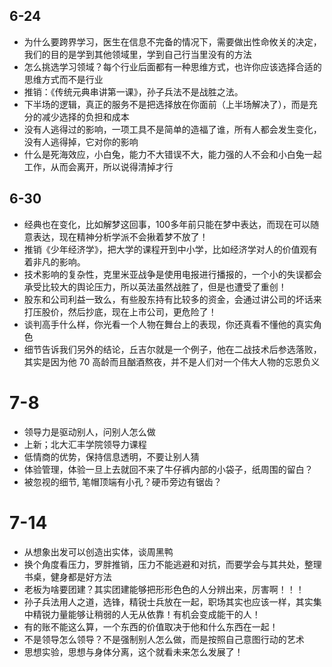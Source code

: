 ## 6-24
* 为什么要跨界学习，医生在信息不完备的情况下，需要做出性命攸关的决定，我们的目的是学到其他领域里，学到自己行当里没有的方法
* 怎么挑选学习领域？每个行业后面都有一种思维方式，也许你应该选择合适的思维方式而不是行业
* 推销：《传统元典串讲第一课》，孙子兵法不是战胜之法。
* 下半场的逻辑，真正的服务不是把选择放在你面前（上半场解决了），而是充分的减少选择的负担和成本
* 没有人逃得过的影响，一项工具不是简单的造福了谁，所有人都会发生变化，没有人逃得掉，它对你的影响
* 什么是死海效应，小白兔，能力不大错误不大，能力强的人不会和小白兔一起工作，从而会离开，所以说得清掉才行

## 6-30
* 经典也在变化，比如解梦这回事，100多年前只能在梦中表达，而现在可以随意表达，现在精神分析学派不会揪着梦不放了！
* 推销《少年经济学》，把大学的课程开到中小学，比如经济学对人的价值观有着非凡的影响。
* 技术影响的复杂性，克里米亚战争是使用电报进行播报的，一个小的失误都会承受比较大的舆论压力，所以英法虽然战胜了，但是也遭受了重创！
* 股东和公司利益一致么，有些股东持有比较多的资金，会通过讲公司的坏话来打压股价，然后抄底，现在上市公司，更危险了！
* 谈判高手什么样，你光看一个人物在舞台上的表现，你还真看不懂他的真实角色
* 细节告诉我们另外的结论，丘吉尔就是一个例子，他在二战技术后参选落败，其实是因为他 70 高龄而且酗酒熬夜，并不是人们对一个伟大人物的忘恩负义

# 7-8
* 领导力是驱动别人，问别人怎么做
* 上新；北大汇丰学院领导力课程
* 低情商的优势，保持信息透明，不要让别人猜
* 体验管理，体验一旦上去就回不来了牛仔裤内部的小袋子，纸周围的留白？
* 被忽视的细节, 笔帽顶端有小孔？硬币旁边有锯齿？

# 7-14
* 从想象出发可以创造出实体，谈周黑鸭
* 换个角度看压力，罗胖推销，压力不能逃避和对抗，而要学会与其共处，整理书桌，健身都是好方法
* 老板为啥要团建？其实团建能够把形形色色的人分辨出来，厉害啊！！！
* 孙子兵法用人之道，选锋，精锐士兵放在一起，职场其实也应该一样，其实集中精锐力量能够让稍弱的人无从依靠！有机会变成能干的人！
* 有的账不能这么算，一个东西的价值取决于他和什么东西在一起！
* 不是领导怎么领导？不是强制别人怎么做，而是按照自己意图行动的艺术
* 思想实验，思想与身体分离，这个就看未来怎么发展了！

